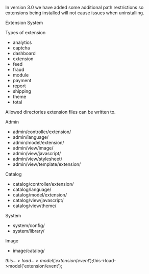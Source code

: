 In version 3.0 we have added some additional path restrictions so extensions being installed will not cause issues when uninstalling.

Extension System

Types of extension
 
* analytics
* captcha
* dashboard
* extension
* feed
* fraud
* module
* payment
* report
* shipping
* theme
* total

Allowed directories extension files can be written to.
 
Admin

* admin/controller/extension/
* admin/language/
* admin/model/extension/
* admin/view/image/
* admin/view/javascript/
* admin/view/stylesheet/
* admin/view/template/extension/

Catalog

* catalog/controller/extension/
* catalog/language/
* catalog/model/extension/
* catalog/view/javascript/
* catalog/view/theme/

System

* system/config/
* system/library/


Image

* image/catalog/
 
$this->load->model('extension/event');$this->load->model('extension/event');
